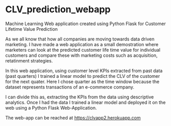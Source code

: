 # CLV_prediction_webapp
Machine Learning Web application created using Python Flask for Customer Lifetime Value Prediction

As we all know that how all companies are moving towards data driven marketing. I have made a web application as a small demostration where marketers can look at the predicted customer life time value for individual customers and compare these with marketing costs such as acquisition, retatinment strategies. 

In this web application, using customer level KPIs extracted from past data (past quarters) I trained a linear model to predict the CLV of the customer for the next quater. Here I chose quarter as the time window because the dataset represents transactions of an e-commerce company. 

I can divide this as, extracting the KPIs from the data using descriptive analytics. Once I had the data I trained a linear model and deployed it on the web using a Python Flask Web-Application. 

The web-app can be reached at https://clvapp2.herokuapp.com
